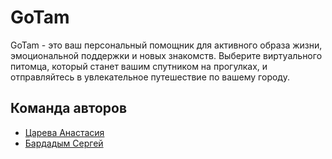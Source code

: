 # GoTam

GoTam - это ваш персональный помощник для активного образа жизни, эмоциональной поддержки и новых знакомств. Выберите виртуального питомца, который станет вашим спутником на прогулках, и отправляйтесь в увлекательное путешествие по вашему городу.

## Команда авторов

- [Царева Анастасия](https://github.com/aitokizu)
- [Бардадым Сергей](https://github.com/serpenttttt)
